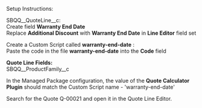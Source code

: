 Setup Instructions: 

SBQQ__QuoteLine__c:\
Create field **Warranty End Date** \
Replace **Additional Discount** with **Warranty End Date** in **Line Editor** field set 
  
Create a Custom Script called **warranty-end-date** :\
  Paste the code in the file **warranty-end-date** into the **Code** field  

  **Quote Line Fields:** \
  SBQQ__ProductFamily__c
  
In the Managed Package configuration, the value of the **Quote Calculator Plugin** should match the Custom Script name - 'warranty-end-date' 

Search for the Quote Q-00021 and open it in the Quote Line Editor. 
